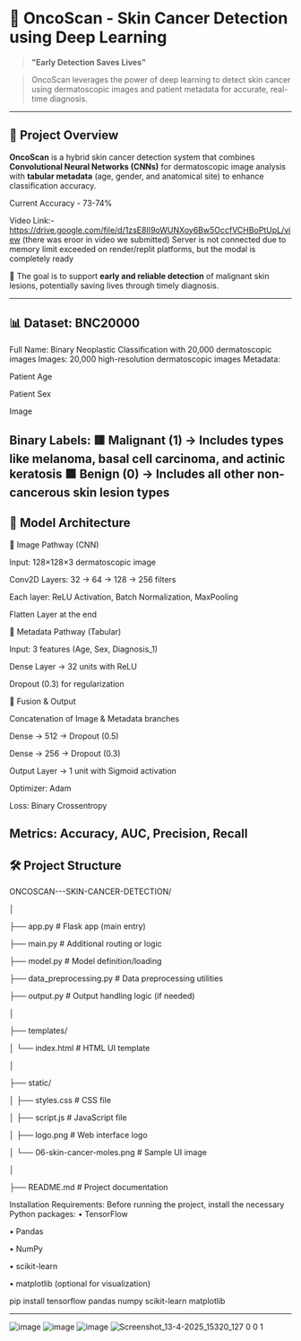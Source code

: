 # 🧬 OncoScan - Skin Cancer Detection using Deep Learning

> **"Early Detection Saves Lives"**  

> OncoScan leverages the power of deep learning to detect skin cancer using dermatoscopic images and patient metadata for accurate, real-time diagnosis.

---

## 🚀 Project Overview

**OncoScan** is a hybrid skin cancer detection system that combines **Convolutional Neural Networks (CNNs)** for dermatoscopic image analysis with **tabular 
metadata** (age, gender, and anatomical site) to enhance classification accuracy.

Current Accuracy - 73-74%

Video Link:- https://drive.google.com/file/d/1zsE8II9oWUNXoy6Bw5OccfVCHBoPtUpL/view  (there was eroor in video we submitted)
Server is not connected due to memory limit exceeded on render/replit platforms, but the modal is completely ready

🎯 The goal is to support **early and reliable detection** of malignant skin lesions, potentially saving lives through timely diagnosis.

---



## 📊 Dataset: BNC20000
Full Name: Binary Neoplastic Classification with 20,000 dermatoscopic images
Images: 20,000 high-resolution dermatoscopic images
Metadata:

Patient Age

Patient Sex

Image

Binary Labels:
🟥 Malignant (1) → Includes types like melanoma, basal cell carcinoma, and actinic keratosis
🟩 Benign (0) → Includes all other non-cancerous skin lesion types
---

## 🧠 Model Architecture
🔹 Image Pathway (CNN)

Input: 128×128×3 dermatoscopic image

Conv2D Layers: 32 → 64 → 128 → 256 filters

Each layer: ReLU Activation, Batch Normalization, MaxPooling

Flatten Layer at the end

🔹 Metadata Pathway (Tabular)

Input: 3 features (Age, Sex, Diagnosis_1)

Dense Layer → 32 units with ReLU

Dropout (0.3) for regularization

🔹 Fusion & Output

Concatenation of Image & Metadata branches

Dense → 512 → Dropout (0.5)

Dense → 256 → Dropout (0.3)

Output Layer → 1 unit with Sigmoid activation

Optimizer: Adam

Loss: Binary Crossentropy

Metrics: Accuracy, AUC, Precision, Recall
---

## 🛠️ Project Structure

ONCOSCAN---SKIN-CANCER-DETECTION/

│

├── app.py                       # Flask app (main entry)

├── main.py                      # Additional routing or logic

├── model.py                     # Model definition/loading

├── data_preprocessing.py                # Data preprocessing utilities


├── output.py                    # Output handling logic (if needed)

│

├── templates/

│   └── index.html               # HTML UI template

│

├── static/

│   ├── styles.css               # CSS file

│   ├── script.js                # JavaScript file

│   ├── logo.png                 # Web interface logo

│   └── 06-skin-cancer-moles.png # Sample UI image

│

├── README.md                    # Project documentation

Installation Requirements: Before running the project, install the necessary Python packages:
•	TensorFlow

•	Pandas

•	NumPy

•	scikit-learn

•	matplotlib (optional for visualization)

pip install tensorflow pandas numpy scikit-learn matplotlib

----
![image](https://github.com/user-attachments/assets/d744a2fe-508b-4a61-88ba-1b49a5003798)
![image](https://github.com/user-attachments/assets/cb96ec07-c79f-483c-8f5c-7de555c81a81)
![image](https://github.com/user-attachments/assets/4b2a4624-55fa-430c-9f4a-8198ff5718f3)
![Screenshot_13-4-2025_15320_127 0 0 1](https://github.com/user-attachments/assets/ff29ba2a-304f-4657-a962-6055b25e199f)


